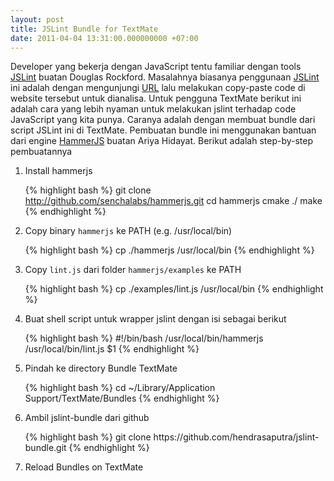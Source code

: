 ```yaml
---
layout: post
title: JSLint Bundle for TextMate
date: 2011-04-04 13:31:00.000000000 +07:00
---
```


Developer yang bekerja dengan JavaScript tentu familiar dengan tools <a href="http://jslint.com" title="JSLint">JSLint</a> buatan Douglas Rockford. Masalahnya biasanya penggunaan <a href="http://jslint.com" title="JSLint">JSLint</a> ini adalah dengan mengunjungi <a href="http://jslint.com" title="JSLint">URL</a> lalu melakukan copy-paste code di website tersebut untuk dianalisa. Untuk pengguna TextMate berikut ini adalah cara yang lebih nyaman untuk melakukan jslint terhadap code JavaScript yang kita punya. Caranya adalah dengan membuat bundle dari script JSLint ini di TextMate. Pembuatan bundle ini menggunakan bantuan dari engine <a href="https://github.com/senchalabs/hammerjs" title="HammerJS">HammerJS</a> buatan Ariya Hidayat. Berikut adalah step-by-step pembuatannya

<ol>
<li><p>Install hammerjs</p>

{% highlight bash %}
 git clone http://github.com/senchalabs/hammerjs.git
 cd hammerjs
 cmake ./
 make
{% endhighlight %}
</li>
<li><p>Copy binary <code>hammerjs</code> ke PATH (e.g. /usr/local/bin)</p>
{% highlight bash %}
cp ./hammerjs /usr/local/bin
{% endhighlight %}
</li>
<li><p>Copy <code>lint.js</code> dari folder <code>hammerjs/examples</code> ke PATH</p>
{% highlight bash %}
cp ./examples/lint.js /usr/local/bin
{% endhighlight %}
</li>
<li><p>Buat shell script untuk wrapper jslint dengan isi sebagai berikut</p>
{% highlight bash %}
#!/bin/bash
/usr/local/bin/hammerjs /usr/local/bin/lint.js $1
{% endhighlight %}
</li>
<li><p>Pindah ke directory Bundle TextMate</p>
{% highlight bash %}
cd ~/Library/Application Support/TextMate/Bundles
{% endhighlight %}
</li>
<li><p>Ambil jslint-bundle dari github</p>
{% highlight bash %}
git clone https://github.com/hendrasaputra/jslint-bundle.git
{% endhighlight %}
</li>
<li><p>Reload Bundles on TextMate</p></li>
</ol>
  
